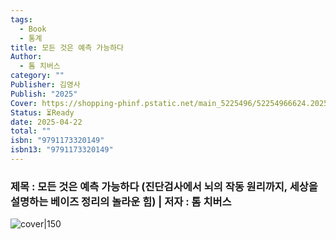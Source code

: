```yaml
---
tags:
  - Book
  - 통계
title: 모든 것은 예측 가능하다
Author:
  - 톰 치버스
category: ""
Publisher: 김영사
Publish: "2025"
Cover: https://shopping-phinf.pstatic.net/main_5225496/52254966624.20250105072448.jpg
Status: ⏳Ready
date: 2025-04-22
total: ""
isbn: "9791173320149"
isbn13: "9791173320149"
---
```


### 제목 : 모든 것은 예측 가능하다 (진단검사에서 뇌의 작동 원리까지, 세상을 설명하는 베이즈 정리의 놀라운 힘)    | 저자 : 톰 치버스
![cover|150](https://shopping-phinf.pstatic.net/main_5225496/52254966624.20250105072448.jpg)


